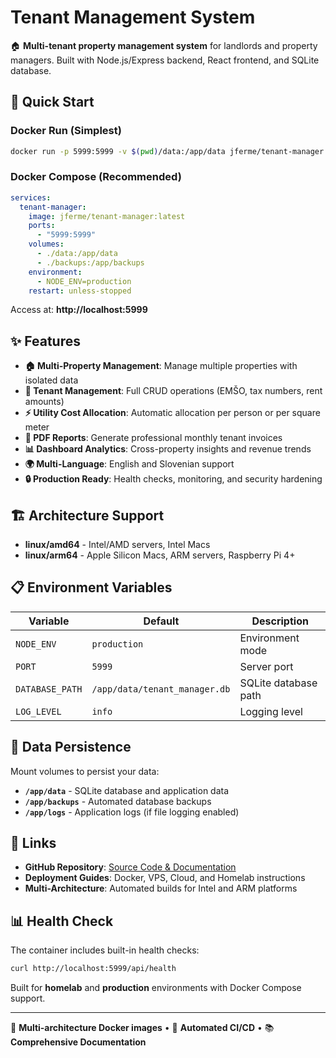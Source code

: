 # Tenant Management System

🏠 **Multi-tenant property management system** for landlords and property managers. Built with Node.js/Express backend, React frontend, and SQLite database.

## 🚀 Quick Start

### Docker Run (Simplest)
```bash
docker run -p 5999:5999 -v $(pwd)/data:/app/data jferme/tenant-manager
```

### Docker Compose (Recommended)
```yaml
services:
  tenant-manager:
    image: jferme/tenant-manager:latest
    ports:
      - "5999:5999"
    volumes:
      - ./data:/app/data
      - ./backups:/app/backups
    environment:
      - NODE_ENV=production
    restart: unless-stopped
```

Access at: **http://localhost:5999**

## ✨ Features

- **🏠 Multi-Property Management**: Manage multiple properties with isolated data
- **👥 Tenant Management**: Full CRUD operations (EMŠO, tax numbers, rent amounts)
- **⚡ Utility Cost Allocation**: Automatic allocation per person or per square meter
- **📄 PDF Reports**: Generate professional monthly tenant invoices
- **📊 Dashboard Analytics**: Cross-property insights and revenue trends
- **🌍 Multi-Language**: English and Slovenian support
- **🔒 Production Ready**: Health checks, monitoring, and security hardening

## 🏗️ Architecture Support

- **linux/amd64** - Intel/AMD servers, Intel Macs
- **linux/arm64** - Apple Silicon Macs, ARM servers, Raspberry Pi 4+

## 📋 Environment Variables

| Variable | Default | Description |
|----------|---------|-------------|
| `NODE_ENV` | `production` | Environment mode |
| `PORT` | `5999` | Server port |
| `DATABASE_PATH` | `/app/data/tenant_manager.db` | SQLite database path |
| `LOG_LEVEL` | `info` | Logging level |

## 💾 Data Persistence

Mount volumes to persist your data:
- **`/app/data`** - SQLite database and application data
- **`/app/backups`** - Automated database backups
- **`/app/logs`** - Application logs (if file logging enabled)

## 🔗 Links

- **GitHub Repository**: [Source Code & Documentation](https://github.com/th0r88/tenant-manager)
- **Deployment Guides**: Docker, VPS, Cloud, and Homelab instructions
- **Multi-Architecture**: Automated builds for Intel and ARM platforms

## 📊 Health Check

The container includes built-in health checks:
```bash
curl http://localhost:5999/api/health
```

Built for **homelab** and **production** environments with Docker Compose support.

---
🐳 **Multi-architecture Docker images** • 🔄 **Automated CI/CD** • 📚 **Comprehensive Documentation**